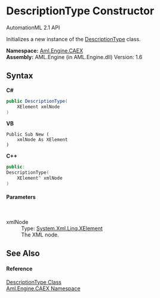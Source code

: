 # DescriptionType Constructor 
AutomationML 2.1 API 

Initializes a new instance of the <a href="T_Aml_Engine_CAEX_DescriptionType">DescriptionType</a> class.

**Namespace:**&nbsp;<a href="N_Aml_Engine_CAEX">Aml.Engine.CAEX</a><br />**Assembly:**&nbsp;AML.Engine (in AML.Engine.dll) Version: 1.6

## Syntax

**C#**<br />
``` C#
public DescriptionType(
	XElement xmlNode
)
```

**VB**<br />
``` VB
Public Sub New ( 
	xmlNode As XElement
)
```

**C++**<br />
``` C++
public:
DescriptionType(
	XElement^ xmlNode
)
```


#### Parameters
&nbsp;<dl><dt>xmlNode</dt><dd>Type: <a href="https://docs.microsoft.com/dotnet/api/system.xml.linq.xelement" target="_parent" rel="noopener noreferrer">System.Xml.Linq.XElement</a><br />The XML node.</dd></dl>

## See Also


#### Reference
<a href="T_Aml_Engine_CAEX_DescriptionType">DescriptionType Class</a><br /><a href="N_Aml_Engine_CAEX">Aml.Engine.CAEX Namespace</a><br />